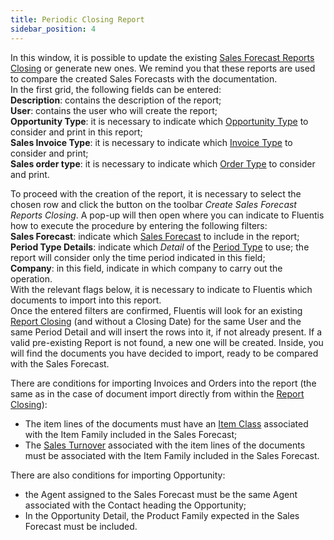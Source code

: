 ```yaml
---
title: Periodic Closing Report
sidebar_position: 4
---
```


In this window, it is possible to update the existing [Sales Forecast Reports Closing](/docs/crm/sales-forecast-crm/report-forecast) or generate new ones. We remind you that these reports are used to compare the created Sales Forecasts with the documentation.         
In the first grid, the following fields can be entered:       
**Description**: contains the description of the report;      
**User**: contains the user who will create the report;       
**Opportunity Type**: it is necessary to indicate which [Opportunity Type](/docs/configurations/tables/crm/opportunities/opportunity-type) to consider and print in this report;       
**Sales Invoice Type**: it is necessary to indicate which [Invoice Type](/docs/configurations/tables/sales/invoices-type) to consider and print;       
**Sales order type**: it is necessary to indicate which [Order Type](/docs/configurations/tables/sales/sales-order-types) to consider and print.      

To proceed with the creation of the report, it is necessary to select the chosen row and click the button on the toolbar *Create Sales Forecast Reports Closing*. A pop-up will then open where you can indicate to Fluentis how to execute the procedure by entering the following filters:      
**Sales Forecast**: indicate which [Sales Forecast](/docs/crm/sales-forecast-crm/new-sales-forecast) to include in the report;     
**Period Type Details**: indicate which *Detail* of the [Period Type](/docs/configurations/tables/crm/sales-forecast/period-type) to use; the report will consider only the time period indicated in this field;      
**Company**: in this field, indicate in which company to carry out the operation.      
With the relevant flags below, it is necessary to indicate to Fluentis which documents to import into this report.          
Once the entered filters are confirmed, Fluentis will look for an existing [Report Closing](/docs/crm/sales-forecast-crm/report-forecast) (and without a Closing Date) for the same User and the same Period Detail and will insert the rows into it, if not already present. If a valid pre-existing Report is not found, a new one will be created. Inside, you will find the documents you have decided to import, ready to be compared with the Sales Forecast.   
  
There are conditions for importing Invoices and Orders into the report (the same as in the case of document import directly from within the [Report Closing](/docs/crm/sales-forecast-crm/report-forecast)):     
- The item lines of the documents must have an [Item Class](/docs/configurations/tables/logistics/item-class) associated with the Item Family included in the Sales Forecast;
- The [Sales Turnover](/docs/configurations/tables/sales/sales-turnover) associated with the item lines of the documents must be associated with the Item Family included in the Sales Forecast.        

There are also conditions for importing Opportunity:       
- the Agent assigned to the Sales Forecast must be the same Agent associated with the Contact heading the Opportunity;      
- In the Opportunity Detail, the Product Family expected in the Sales Forecast must be included.